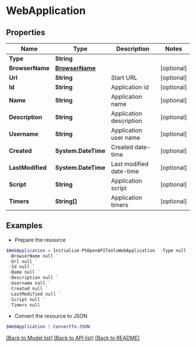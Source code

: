 # WebApplication
## Properties

Name | Type | Description | Notes
------------ | ------------- | ------------- | -------------
**Type** | **String** |  | 
**BrowserName** | [**BrowserName**](BrowserName.md) |  | [optional] 
**Url** | **String** | Start URL | [optional] 
**Id** | **String** | Application id | [optional] 
**Name** | **String** | Application name | [optional] 
**Description** | **String** | Application description | [optional] 
**Username** | **String** | Application user name | [optional] 
**Created** | **System.DateTime** | Created date-time | [optional] 
**LastModified** | **System.DateTime** | Last modified date-time | [optional] 
**Script** | **String** | Application script | [optional] 
**Timers** | **String[]** | Application timers | [optional] 

## Examples

- Prepare the resource
```powershell
$WebApplication = Initialize-PSOpenAPIToolsWebApplication  -Type null `
 -BrowserName null `
 -Url null `
 -Id null `
 -Name null `
 -Description null `
 -Username null `
 -Created null `
 -LastModified null `
 -Script null `
 -Timers null
```

- Convert the resource to JSON
```powershell
$WebApplication | ConvertTo-JSON
```

[[Back to Model list]](../README.md#documentation-for-models) [[Back to API list]](../README.md#documentation-for-api-endpoints) [[Back to README]](../README.md)

